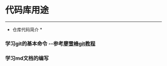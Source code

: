 # 代码库用途
***
* 仓库代码简介 *
### 学习git的基本命令 --参考[廖雪峰git教程](https://www.liaoxuefeng.com/wiki/0013739516305929606dd18361248578c67b8067c8c017b000)
### 学习md文档的编写

